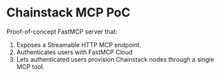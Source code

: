 # Chainstack MCP PoC

Proof-of-concept FastMCP server that:

1. Exposes a Streamable HTTP MCP endpoint.
2. Authenticates users with FastMCP Cloud
3. Lets authenticated users provision Chainstack nodes through a single MCP tool.
